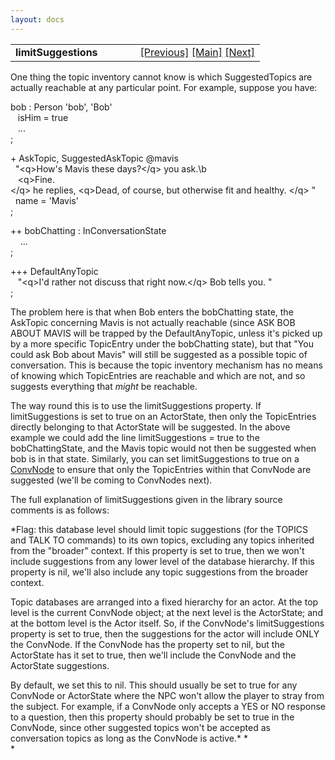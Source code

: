 ```yaml
---
layout: docs
---
```

<table width="100%" data-border="0" data-cellspacing="0"
data-cellpadding="3" data-bgcolor="#C0C0C0">
<colgroup>
<col style="width: 50%" />
<col style="width: 50%" />
</colgroup>
<tbody>
<tr>
<td style="text-align: left;"><strong>limitSuggestions<br />
</strong></td>
<td style="text-align: right;"><a
href="suggestedtopictree.html">[Previous]</a> <a
href="generalintroduction.html">[Main]</a> <a
href="conversationnodes-overview.html">[Next]</a></td>
</tr>
</tbody>
</table>

  
One thing the topic inventory cannot know is which SuggestedTopics are
actually reachable at any particular point. For example, suppose you
have:  
  
bob : Person 'bob', 'Bob'  
   isHim = true  
   ...  
;  
  
+ AskTopic, SuggestedAskTopic @mavis  
  "\<q\>How's Mavis these days?\</q\> you ask.\b  
   \<q\>Fine.\</q\> he replies, \<q\>Dead, of course, but otherwise fit and healthy. \</q\> "  
  name = 'Mavis'  
;  
  
++ bobChatting : InConversationState  
    ...  
;  
  
+++ DefaultAnyTopic  
   "\<q\>I'd rather not discuss that right now.\</q\> Bob tells you. "  
;  
  
The problem here is that when Bob enters the bobChatting state, the
AskTopic concerning Mavis is not actually reachable (since ASK BOB ABOUT
MAVIS will be trapped by the DefaultAnyTopic, unless it's picked up by a
more specific TopicEntry under the bobChatting state), but that "You
could ask Bob about Mavis" will still be suggested as a possible topic
of conversation. This is because the topic inventory mechanism has no
means of knowing which TopicEntries are reachable and which are not, and
so suggests everything that *might* be reachable.  
  
The way round this is to use the limitSuggestions property. If
limitSuggestions is set to true on an ActorState, then only the
TopicEntries directly belonging to that ActorState will be suggested. In
the above example we could add the line limitSuggestions = true to the
bobChattingState, and the Mavis topic would not then be suggested when
bob is in that state. Similarly, you can set limitSuggestions to true on
a [ConvNode](convnode.html) to ensure that only the TopicEntries within
that ConvNode are suggested (we'll be coming to ConvNodes next).  
  
The full explanation of limitSuggestions given in the library source
comments is as follows:  
  
*Flag: this database level should limit topic suggestions (for the
TOPICS and TALK TO commands) to its own topics, excluding any topics
inherited from the "broader" context. If this property is set to true,
then we won't include suggestions from any lower level of the database
hierarchy. If this property is nil, we'll also include any topic
suggestions from the broader context.  
  
Topic databases are arranged into a fixed hierarchy for an actor. At the
top level is the current ConvNode object; at the next level is the
ActorState; and at the bottom level is the Actor itself. So, if the
ConvNode's limitSuggestions property is set to true, then the
suggestions for the actor will include ONLY the ConvNode. If the
ConvNode has the property set to nil, but the ActorState has it set to
true, then we'll include the ConvNode and the ActorState suggestions.  
  
By default, we set this to nil. This should usually be set to true for
any ConvNode or ActorState where the NPC won't allow the player to stray
from the subject. For example, if a ConvNode only accepts a YES or NO
response to a question, then this property should probably be set to
true in the ConvNode, since other suggested topics won't be accepted as
conversation topics as long as the ConvNode is active.* *  
*  
  
  
